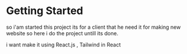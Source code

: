 # Getting Started 
 so i'am started this project its for a client that he need it for making new website
 so here i do the project untill its done.

 i want make it using React.js , Tailwind in React 
